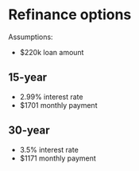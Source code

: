 # Refinance options

Assumptions:

- $220k loan amount

## 15-year

- 2.99% interest rate
- $1701 monthly payment

## 30-year

- 3.5% interest rate
- $1171 monthly payment